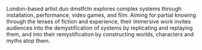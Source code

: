 London-based artist duo dmstfctn explores complex systems through installation, performance, video games, and film. Aiming for partial knowing through the lenses of fiction and experience, their immersive work invites audiences into the demystification of systems by replicating and replaying them, and into their remystification by constructing worlds, characters and myths atop them.
